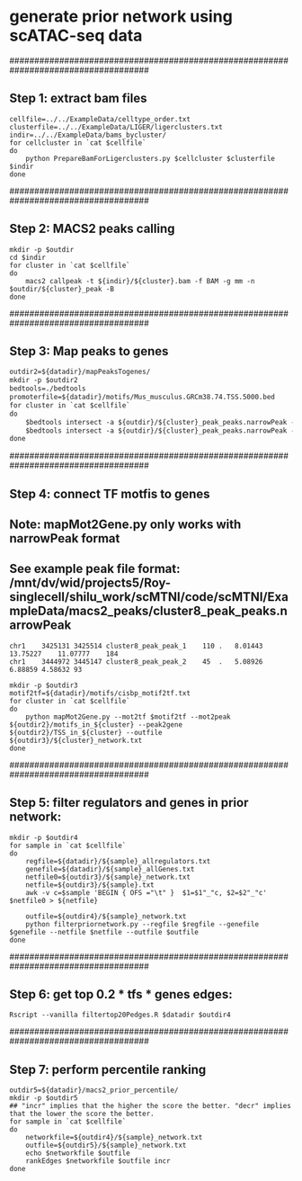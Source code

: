 # generate prior network using scATAC-seq data

####################################################################################
## Step 1: extract bam files
```datadir=../../ExampleData/
cellfile=../../ExampleData/celltype_order.txt
clusterfile=../../ExampleData/LIGER/ligerclusters.txt
indir=../../ExampleData/bams_bycluster/
for cellcluster in `cat $cellfile`
do
    python PrepareBamForLigerclusters.py $cellcluster $clusterfile $indir
done
```

####################################################################################
## Step 2: MACS2 peaks calling

```outdir=${datadir}/macs2_peaks/
mkdir -p $outdir
cd $indir
for cluster in `cat $cellfile`
do
    macs2 callpeak -t ${indir}/${cluster}.bam -f BAM -g mm -n $outdir/${cluster}_peak -B 
done
```

####################################################################################
## Step 3: Map peaks to genes 

```motifs=${datadir}/motifs/all_motifs_sorted_clean.txt
outdir2=${datadir}/mapPeaksTogenes/
mkdir -p $outdir2
bedtools=./bedtools
promoterfile=${datadir}/motifs/Mus_musculus.GRCm38.74.TSS.5000.bed
for cluster in `cat $cellfile`
do 
    $bedtools intersect -a ${outdir}/${cluster}_peak_peaks.narrowPeak -b $motifs -wb -sorted > ${outdir2}/motifs_in_${cluster} 
    $bedtools intersect -a ${outdir}/${cluster}_peak_peaks.narrowPeak -b $promoterfile -wb -sorted > ${outdir2}/TSS_in_${cluster}
done
```

####################################################################################
##  Step 4: connect TF motfis to genes
## Note: mapMot2Gene.py only works with narrowPeak format
## See example peak file format: /mnt/dv/wid/projects5/Roy-singlecell/shilu_work/scMTNI/code/scMTNI/ExampleData/macs2_peaks/cluster8_peak_peaks.narrowPeak
```
chr1	3425131	3425514	cluster8_peak_peak_1	110	.	8.01443	13.75227	11.07777	184
chr1	3444972	3445147	cluster8_peak_peak_2	45	.	5.08926	6.88859	4.58632	93
```

```outdir3=${datadir}/macs2_networks/
mkdir -p $outdir3
motif2tf=${datadir}/motifs/cisbp_motif2tf.txt
for cluster in `cat $cellfile`
do 
    python mapMot2Gene.py --mot2tf $motif2tf --mot2peak ${outdir2}/motifs_in_${cluster} --peak2gene ${outdir2}/TSS_in_${cluster} --outfile ${outdir3}/${cluster}_network.txt
done
```

####################################################################################
## Step 5: filter regulators and genes in prior network:

```outdir4=${datadir}/macs2_motifs/
mkdir -p $outdir4
for sample in `cat $cellfile`
do
    regfile=${datadir}/${sample}_allregulators.txt
    genefile=${datadir}/${sample}_allGenes.txt
    netfile0=${outdir3}/${sample}_network.txt
    netfile=${outdir3}/${sample}.txt
    awk -v c=$sample 'BEGIN { OFS ="\t" }  $1=$1"_"c, $2=$2"_"c' $netfile0 > ${netfile}

    outfile=${outdir4}/${sample}_network.txt
    python filterpriornetwork.py --regfile $regfile --genefile $genefile --netfile $netfile --outfile $outfile 
done
```

####################################################################################
## Step 6: get top 0.2 * tfs * genes edges:
```
Rscript --vanilla filtertop20Pedges.R $datadir $outdir4
```

####################################################################################
## Step 7: perform percentile ranking
```outdir4=${datadir}/macs2_motifs_top0.2/
outdir5=${datadir}/macs2_prior_percentile/
mkdir -p $outdir5
## "incr" implies that the higher the score the better. "decr" implies that the lower the score the better.
for sample in `cat $cellfile`
do
    networkfile=${outdir4}/${sample}_network.txt
    outfile=${outdir5}/${sample}_network.txt
    echo $networkfile $outfile
    rankEdges $networkfile $outfile incr
done
```

